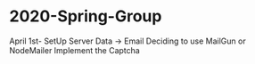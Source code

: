 # 2020-Spring-Group
April 1st-
SetUp Server Data -> Email 
 Deciding to use MailGun or NodeMailer
 Implement the Captcha 
